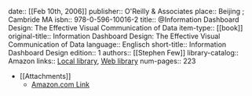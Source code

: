 date:: [[Feb 10th, 2006]]
publisher:: O'Reilly & Associates
place:: Beijing ; Cambride MA
isbn:: 978-0-596-10016-2
title:: @Information Dashboard Design: The Effective Visual Communication of Data
item-type:: [[book]]
original-title:: Information Dashboard Design: The Effective Visual Communication of Data
language:: Englisch
short-title:: Information Dashboard Design
edition:: 1
authors:: [[Stephen Few]]
library-catalog:: Amazon
links:: [Local library](zotero://select/groups/2386895/items/2RVYZ9VF), [Web library](https://www.zotero.org/groups/2386895/items/2RVYZ9VF)
num-pages:: 223

- [[Attachments]]
	- [Amazon.com Link](https://www.amazon.de/Information-Dashboard-Design-Effective-Communication/dp/0596100167/ref=sr_1_1?__mk_de_DE=%C3%85M%C3%85%C5%BD%C3%95%C3%91&dchild=1&keywords=978-0596100162&qid=1629191083&sr=8-1)
